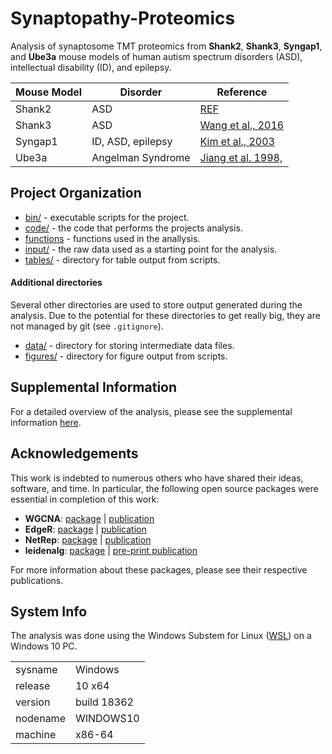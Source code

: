 # Synaptopathy-Proteomics

Analysis of synaptosome TMT proteomics from __Shank2__, __Shank3__, 
__Syngap1__, and __Ube3a__ mouse models of human autism spectrum disorders 
(ASD), intellectual disability (ID), and epilepsy. 

| Mouse Model | Disorder | Reference |
| ---         | ---      | --- |
| Shank2      | ASD      | [REF](url) |
| Shank3      | ASD      | [Wang et al., 2016](https://www.ncbi.nlm.nih.gov/pubmed/27161151) |
| Syngap1     | ID, ASD, epilepsy |[Kim et al., 2003](https://www.ncbi.nlm.nih.gov/pubmed/12598599) |
| Ube3a       | Angelman Syndrome | [Jiang et al. 1998,](https://www.ncbi.nlm.nih.gov/pubmed/9808466) |

## Project Organization
* [bin/](https://github.com/twesleyb/Synaptopathy-Proteomics/tree/master/bin) - executable scripts for the project.
* [code/](https://github.com/twesleyb/Synaptopathy-Proteomics/tree/master/code) - the code that performs the projects analysis.
* [functions](https://github.com/twesleyb/Synaptopathy-Proteomics/tree/master/functions) - functions used in the anallysis.
* [input/](https://github.com/twesleyb/Synaptopathy-Proteomics/tree/master/input) - the raw data used as a starting point for the analysis.
* [tables/](https://github.com/twesleyb/Synaptopathy-Proteomics/tree/master/tables) - directory for table output from scripts. 

#### Additional directories
Several other directories are used to store output generated during the analysis. 
Due to the potential for these directories to get really big, they are not 
managed by git (see `.gitignore`).
* [data/](https://github.com/twesleyb/Synaptopathy-Proteomics/tree/master/data) - directory for storing intermediate data files.
* [figures/](https://github.com/twesleyb/Synaptopathy-Proteomics/tree/master/figures) - directory for figure output from scripts.

## Supplemental Information
For a detailed overview of the analysis, please see the supplemental information [here](https://github.com/twesleyb/Synaptopathy-Proteomics/tree/master/code/README.md).

## Acknowledgements
This work is indebted to numerous others who have shared their ideas, software,
and time. In particular, the following open source packages were essential in 
completion of this work:
* __WGCNA__: [package](https://cran.r-project.org/web/packages/WGCNA/index.html) | [publication](https://www.ncbi.nlm.nih.gov/pubmed/19114008)
* __EdgeR__: [package](https://bioconductor.org/packages/release/bioc/html/edgeR.html) | [publication](https://www.ncbi.nlm.nih.gov/pubmed/19910308)
* __NetRep__: [package](https://cran.rstudio.com/web/packages/NetRep/index.html) | [publication](https://www.ncbi.nlm.nih.gov/pubmed/27467248)
* __leidenalg__: [package](https://pypi.org/project/leidenalg/) | [pre-print publication](https://arxiv.org/abs/1810.08473)  

For more information about these packages, please see their respective publications. 

## System Info
The analysis was done using the Windows Substem for Linux ([WSL](https://docs.microsoft.com/en-us/windows/wsl/install-win10)) on a Windows 10 PC. 

|     |     |
| --- | --- |
| sysname | Windows |
| release | 10 x64 |
| version | build 18362 |
| nodename | WINDOWS10 | 
| machine | x86-64 | 
